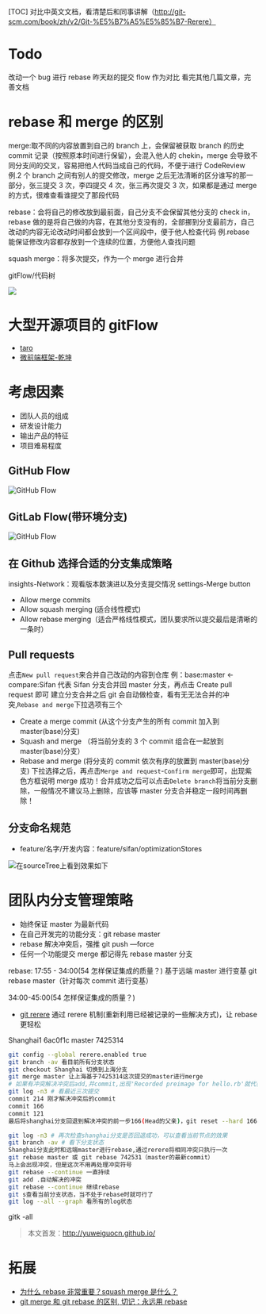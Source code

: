 [TOC]
对比中英文文档，看清楚后和同事讲解（http://git-scm.com/book/zh/v2/Git-%E5%B7%A5%E5%85%B7-Rerere）

# Todo

改动一个 bug 进行 rebase
昨天赵的提交 flow 作为对比
看完其他几篇文章，完善文档

# rebase 和 merge 的区别

merge:取不同的内容放置到自己的 branch 上，会保留被获取 branch 的历史 commit 记录（按照原本时间进行保留），会混入他人的 chekin，merge 会导致不同分支间的交叉，容易把他人代码当成自己的代码，不便于进行 CodeReview
例.2 个 branch 之间有别人的提交修改，merge 之后无法清晰的区分谁写的那一部分，张三提交 3 次，李四提交 4 次，张三再次提交 3 次，如果都是通过 merge 的方式，很难查看谁提交了那段代码

rebase：会将自己的修改放到最前面，自己分支不会保留其他分支的 check in，rebase 做的是将自己做的内容，在其他分支没有的，全部挪到分支最前方，自己改动的内容无论改动时间都会放到一个区间段中，便于他人检查代码
例.rebase 能保证修改内容都存放到一个连续的位置，方便他人查找问题

squash merge：将多次提交，作为一个 merge 进行合并

gitFlow/代码树

![](../assets/rebase-20210415.png)

# 大型开源项目的 gitFlow

- [taro](https://github.com/NervJS/taro/network)
- [微前端框架-乾坤](https://github.com/umijs/qiankun/network)

# 考虑因素

- 团队人员的组成
- 研发设计能力
- 输出产品的特征
- 项目难易程度

## GitHub Flow

![GitHub Flow](../assets/GitHubFlow-20200217.png)

## GitLab Flow(带环境分支)

![GitHub Flow](../assets/GitLabFlow-20200217.png)

## 在 Github 选择合适的分支集成策略

insights-Network：观看版本数演进以及分支提交情况
settings-Merge button

- Allow merge commits
- Allow squash merging (适合线性模式)
- Allow rebase merging（适合严格线性模式，团队要求所以提交最后是清晰的一条时）

## Pull requests

点击`New pull request`来合并自己改动的内容到仓库
例：base:master <- compare:Sifan
代表 Sifan 分支合并回 master 分支，再点击 Create pull request 即可
建立分支合并之后 git 会自动做检查，看有无无法合并的冲突,`Rebase and merge`下拉选项有三个

- Create a merge commit (从这个分支产生的所有 commit 加入到 master(base)分支)
- Squash and merge （将当前分支的 3 个 commit 组合在一起放到 master(base)分支）
- Rebase and merge (将分支的 commit 依次有序的放置到 master(base)分支)
  下拉选择之后，再点击`Merge and request`-`Confirm merge`即可，出现紫色方框说明 merge 成功！合并成功之后可以点击`Delete branch`将当前分支删除，一般情况不建议马上删除，应该等 master 分支合并稳定一段时间再删除！

## 分支命名规范

- feature/名字/开发内容：feature/sifan/optimizationStores

![在sourceTree上看到效果如下](../assets/formatName-20200731.png)

# 团队内分支管理策略

- 始终保证 master 为最新代码
- 在自己开发完的功能分支：git rebase master
- rebase 解决冲突后，强推 git push —force
- 任何一个功能提交 merge 都记得先 rebase master 分支

rebase: 17:55 - 34:00(54 怎样保证集成的质量？)
基于远端 master 进行变基 git rebase master（针对每次 commit 进行变基）

34:00-45:00(54 怎样保证集成的质量？)

- [git rerere](http://git-scm.com/book/zh/v2/Git-%E5%B7%A5%E5%85%B7-Rerere)
  通过 rerere 机制(重新利用已经被记录的一些解决方式)，让 rebase 更轻松

Shanghai1 6ac0f1c
master 7425314

```bash
git config --global rerere.enabled true
git branch -av 看目前所有分支状态
git checkout Shanghai 切换到上海分支
git merge master 让上海基于7425314这次提交的master进行merge
# 如果有冲突解决冲突后add,并commit,出现'Recorded preimage for hello.rb'就代表成功
git log -n3 # 看最近三次提交
commit 214 刚才解决冲突后的commit
commit 166
commit 121
最后将shanghai分支回退到解决冲突的前一步166(Head的父亲)，git reset --hard 166 或指定回退到 git reset --hard HEAD~1

git log -n3 # 再次检查shanghai分支是否回退成功，可以查看当前节点的效果
git branch -av # 看下分支状态
Shanghai分支此时和远端master进行rebase,通过rerere将相同冲突只执行一次
git rebase master 或 git rebase 742531（master的最新commit）
马上会出现冲突，但是这次不用再处理冲突符号
git rebase --continue 一直持续
git add .自动解决的冲突
git rebase --continue 继续rebase
git s查看当前分支状态，当不处于rebase时就可行了
git log --all --graph 看所有的log状态
```

gitk -all

> 本文首发：http://yuweiguocn.github.io/

# 拓展

- [为什么 rebase 非常重要？squash merge 是什么？](https://www.bilibili.com/video/BV1cJ411k7UQ?from=search&seid=1607128149653403154)
- [git merge 和 git rebase 的区别, 切记：永远用 rebase](https://www.bilibili.com/video/BV1fJ411z7aK?from=search&seid=2118246880969624129)
